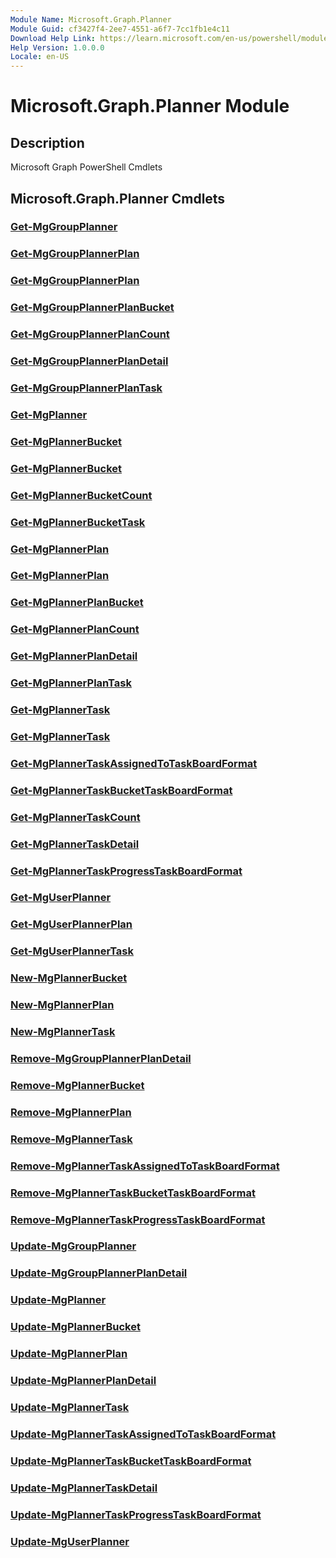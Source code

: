 ```yaml
---
Module Name: Microsoft.Graph.Planner
Module Guid: cf3427f4-2ee7-4551-a6f7-7cc1fb1e4c11
Download Help Link: https://learn.microsoft.com/en-us/powershell/module/microsoft.graph.planner/?view=graph-powershell-1.0
Help Version: 1.0.0.0
Locale: en-US
---
```


# Microsoft.Graph.Planner Module
## Description
Microsoft Graph PowerShell Cmdlets

## Microsoft.Graph.Planner Cmdlets
### [Get-MgGroupPlanner](Get-MgGroupPlanner.md)

### [Get-MgGroupPlannerPlan](Get-MgGroupPlannerPlan.md)

### [Get-MgGroupPlannerPlan](Get-MgGroupPlannerPlan.md)

### [Get-MgGroupPlannerPlanBucket](Get-MgGroupPlannerPlanBucket.md)

### [Get-MgGroupPlannerPlanCount](Get-MgGroupPlannerPlanCount.md)

### [Get-MgGroupPlannerPlanDetail](Get-MgGroupPlannerPlanDetail.md)

### [Get-MgGroupPlannerPlanTask](Get-MgGroupPlannerPlanTask.md)

### [Get-MgPlanner](Get-MgPlanner.md)

### [Get-MgPlannerBucket](Get-MgPlannerBucket.md)

### [Get-MgPlannerBucket](Get-MgPlannerBucket.md)

### [Get-MgPlannerBucketCount](Get-MgPlannerBucketCount.md)

### [Get-MgPlannerBucketTask](Get-MgPlannerBucketTask.md)

### [Get-MgPlannerPlan](Get-MgPlannerPlan.md)

### [Get-MgPlannerPlan](Get-MgPlannerPlan.md)

### [Get-MgPlannerPlanBucket](Get-MgPlannerPlanBucket.md)

### [Get-MgPlannerPlanCount](Get-MgPlannerPlanCount.md)

### [Get-MgPlannerPlanDetail](Get-MgPlannerPlanDetail.md)

### [Get-MgPlannerPlanTask](Get-MgPlannerPlanTask.md)

### [Get-MgPlannerTask](Get-MgPlannerTask.md)

### [Get-MgPlannerTask](Get-MgPlannerTask.md)

### [Get-MgPlannerTaskAssignedToTaskBoardFormat](Get-MgPlannerTaskAssignedToTaskBoardFormat.md)

### [Get-MgPlannerTaskBucketTaskBoardFormat](Get-MgPlannerTaskBucketTaskBoardFormat.md)

### [Get-MgPlannerTaskCount](Get-MgPlannerTaskCount.md)

### [Get-MgPlannerTaskDetail](Get-MgPlannerTaskDetail.md)

### [Get-MgPlannerTaskProgressTaskBoardFormat](Get-MgPlannerTaskProgressTaskBoardFormat.md)

### [Get-MgUserPlanner](Get-MgUserPlanner.md)

### [Get-MgUserPlannerPlan](Get-MgUserPlannerPlan.md)

### [Get-MgUserPlannerTask](Get-MgUserPlannerTask.md)

### [New-MgPlannerBucket](New-MgPlannerBucket.md)

### [New-MgPlannerPlan](New-MgPlannerPlan.md)

### [New-MgPlannerTask](New-MgPlannerTask.md)

### [Remove-MgGroupPlannerPlanDetail](Remove-MgGroupPlannerPlanDetail.md)

### [Remove-MgPlannerBucket](Remove-MgPlannerBucket.md)

### [Remove-MgPlannerPlan](Remove-MgPlannerPlan.md)

### [Remove-MgPlannerTask](Remove-MgPlannerTask.md)

### [Remove-MgPlannerTaskAssignedToTaskBoardFormat](Remove-MgPlannerTaskAssignedToTaskBoardFormat.md)

### [Remove-MgPlannerTaskBucketTaskBoardFormat](Remove-MgPlannerTaskBucketTaskBoardFormat.md)

### [Remove-MgPlannerTaskProgressTaskBoardFormat](Remove-MgPlannerTaskProgressTaskBoardFormat.md)

### [Update-MgGroupPlanner](Update-MgGroupPlanner.md)

### [Update-MgGroupPlannerPlanDetail](Update-MgGroupPlannerPlanDetail.md)

### [Update-MgPlanner](Update-MgPlanner.md)

### [Update-MgPlannerBucket](Update-MgPlannerBucket.md)

### [Update-MgPlannerPlan](Update-MgPlannerPlan.md)

### [Update-MgPlannerPlanDetail](Update-MgPlannerPlanDetail.md)

### [Update-MgPlannerTask](Update-MgPlannerTask.md)

### [Update-MgPlannerTaskAssignedToTaskBoardFormat](Update-MgPlannerTaskAssignedToTaskBoardFormat.md)

### [Update-MgPlannerTaskBucketTaskBoardFormat](Update-MgPlannerTaskBucketTaskBoardFormat.md)

### [Update-MgPlannerTaskDetail](Update-MgPlannerTaskDetail.md)

### [Update-MgPlannerTaskProgressTaskBoardFormat](Update-MgPlannerTaskProgressTaskBoardFormat.md)

### [Update-MgUserPlanner](Update-MgUserPlanner.md)





















